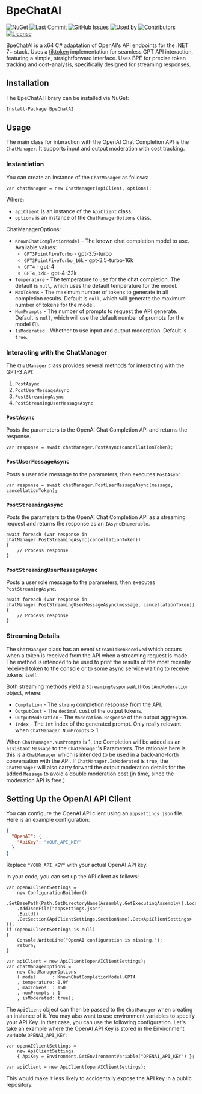 # BpeChatAI
[![NuGet](https://img.shields.io/nuget/v/BpeChatAI.svg)](https://www.nuget.org/packages/BpeChatAI)
[![Last Commit](https://img.shields.io/github/last-commit/AlexanderMorou/BpeChatAI.svg)](https://github.com/AlexanderMorou/BpeChatAI/commits/main)
[![GitHub Issues](https://img.shields.io/github/issues/AlexanderMorou/BpeChatAI.svg)](https://github.com/AlexanderMorou/BpeChatAI/issues)
[![Used by](https://img.shields.io/nuget/dt/BpeChatAI.svg)](https://www.nuget.org/packages/BpeChatAI)
[![Contributors](https://img.shields.io/github/contributors/AlexanderMorou/BpeChatAI.svg)](https://github.com/AlexanderMorou/BpeChatAI/graphs/contributors)
[![License](https://img.shields.io/badge/license-MIT-blue.svg)](LICENSE)

BpeChatAI is a x64 C# adaptation of OpenAI's API endpoints for the .NET 7+ stack. Uses a [tiktoken](https://github.com/openai/tiktoken) implementation for seamless GPT API interaction, featuring a simple, straightforward interface. Uses BPE for precise token tracking and cost-analysis, specifically designed for streaming responses.

## Installation

The BpeChatAI library can be installed via NuGet:

```bash
Install-Package BpeChatAI
```

## Usage

The main class for interaction with the OpenAI Chat Completion API is the `ChatManager`. It supports input and output moderation with cost tracking.

### Instantiation

You can create an instance of the `ChatManager` as follows:

```CSharp
var chatManager = new ChatManager(apiClient, options);
```

Where:
- `apiClient` is an instance of the `ApiClient` class.
- `options` is an instance of the `ChatManagerOptions` class.
 
ChatManagerOptions:
 - `KnownChatCompletionModel` - The known chat completion model to use. Available values:
     - `GPT3PointFiveTurbo` - gpt-3.5-turbo
     - `GPT3PointFiveTurbo_16k` - gpt-3.5-turbo-16k
     - `GPT4` - gpt-4
     - `GPT4_32k` - gpt-4-32k
 - `Temperature` - The temperature to use for the chat completion. 
The default is `null`, which uses the default temperature for the model.
 - `MaxTokens` - The maximum number of tokens to generate in all completion results. Default is `null`, which will generate the maximum number of tokens for the model.
 - `NumPrompts` - The number of prompts to request the API generate. Default is `null`, which will use the default number of prompts for the model (1).
 - `IsModerated` - Whether to use input and output moderation. Default is `true`.
### Interacting with the ChatManager

The `ChatManager` class provides several methods for interacting with the GPT-3 API:
1. `PostAsync`
1. `PostUserMessageAsync`
1. `PostStreamingAsync`
1. `PostStreamingUserMessageAsync`

### `PostAsync`
Posts the parameters to the OpenAI Chat Completion API and returns the response.

```CSharp
var response = await chatManager.PostAsync(cancellationToken);
```

### `PostUserMessageAsync`
Posts a user role message to the parameters, then executes `PostAsync`.

```CSharp
var response = await chatManager.PostUserMessageAsync(message, cancellationToken);
```

### `PostStreamingAsync`
Posts the parameters to the OpenAI Chat Completion API as a streaming request and returns the response as an `IAsyncEnumerable`.

```CSharp
await foreach (var response in chatManager.PostStreamingAsync(cancellationToken))
{
    // Process response
}
```

### `PostStreamingUserMessageAsync`
Posts a user role message to the parameters, then executes `PostStreamingAsync`.

```CSharp
await foreach (var response in chatManager.PostStreamingUserMessageAsync(message, cancellationToken))
{
    // Process response
}
```

### Streaming Details
The `ChatManager` class has an event `StreamTokenReceived` which occurs
when a token is received from the API when a streaming request is made. The
method is intended to be used to print the results of the most recently
received token to the console or to some async service waiting to receive
tokens itself.

Both streaming methods yield a `StreamingResponseWithCostAndModeration` object, where:
 - `Completion` - The `string` completion response from the API.
 - `OutputCost` - The `decimal` cost of the output tokens.
 - `OutputModeration` - The `Moderation.Response` of the output aggregate.
 - `Index` - The `int` index of the generated prompt. Only really relevant when `ChatManager.NumPrompts` > 1.

When `ChatManager.NumPrompts` is 1, the Completion will be added
as an `assistant` `Message` to the `ChatManager`'s Parameters.
The rationale here is this is a `ChatManager` which is intended
to be used in a back-and-forth conversation with the API. 
If `ChatManager.IsModerated` is `true`, the `ChatManager` will also
carry forward the output moderation details for the added `Message`
to avoid a double moderation cost (in time, since the moderation API
is free.)

## Setting Up the OpenAI API Client

You can configure the OpenAI API client using an `appsettings.json` file. Here is an example configuration:

```json
{
  "OpenAI": {
    "ApiKey": "YOUR_API_KEY"
  }
}
```

Replace `"YOUR_API_KEY"` with your actual OpenAI API key.

In your code, you can set up the API client as follows:

```CSharp
var openAIClientSettings =
    new ConfigurationBuilder()
    .SetBasePath(Path.GetDirectoryName(Assembly.GetExecutingAssembly().Location)!)
    .AddJsonFile("appsettings.json")
    .Build()
    .GetSection(ApiClientSettings.SectionName).Get<ApiClientSettings>();
if (openAIClientSettings is null)
{
    Console.WriteLine("OpenAI configuration is missing.");
    return;
}

var apiClient = new ApiClient(openAIClientSettings);
var chatManagerOptions = 
    new ChatManagerOptions
    ( model      : KnownChatCompletionModel.GPT4
    , temperature: 0.9f
    , maxTokens  : 150
    , numPrompts : 1
    , isModerated: true);
```

The `ApiClient` object can then be passed to the `ChatManager` when creating an instance of it.
You may also want to use environment variables to specify your API Key. In that case, you can use the following configuration.
Let's take an example where the OpenAI API Key is stored in the Environment variable `OPENAI_API_KEY`:
```CSharp
var openAIClientSettings = 
    new ApiClientSettings
    { ApiKey = Environment.GetEnvironmentVariable("OPENAI_API_KEY") };

var apiClient = new ApiClient(openAIClientSettings);
```
This would make it less likely to accidentally expose the API key in a public repository.
